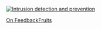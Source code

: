 [![Intrusion detection and prevention][img]][video]

[On FeedbackFruits][feedbackfruits]

[img]: https://youtu.be/
[video]: https://youtu.be/P4RymjPNGlA
[feedbackfruits]: https://eu.feedbackfruits.com/groups/activity-group/1260623c-9876-4987-b54a-c752beac8189

